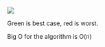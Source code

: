 
![](https://i.imgur.com/FH4CB8R.png)

Green is best case, red is worst.

Big O for the algorithm is O(n)